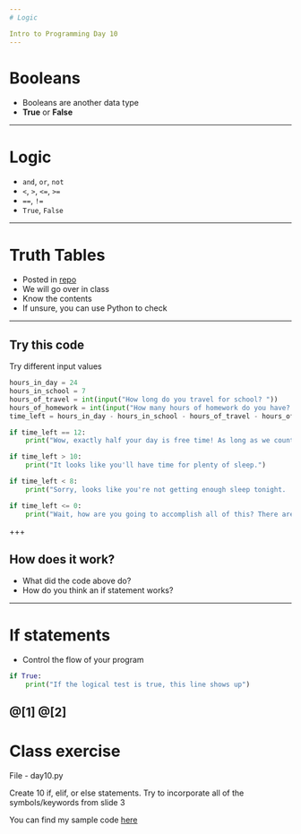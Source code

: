 ```yaml
---
# Logic

Intro to Programming Day 10
---
```

# Booleans

* Booleans are another data type
* **True** or **False**
---
# Logic

* ```and```, ```or```, ```not```
* ```<```, ```>```, ```<=```, ```>=```
* ```==```, ```!=```
* ```True```, ```False```
---
# Truth Tables

* Posted in [repo](https://github.com/UCMHS-Gerstein/IntroToProgramming17/blob/class-dev/Day10/truthtables.md)
* We will go over in class
* Know the contents
* If unsure, you can use Python to check
---
## Try this code

Try different input values

```python
hours_in_day = 24
hours_in_school = 7
hours_of_travel = int(input("How long do you travel for school? "))
hours_of_homework = int(input("How many hours of homework do you have? "))
time_left = hours_in_day - hours_in_school - hours_of_travel - hours_of_homework

if time_left == 12:
    print("Wow, exactly half your day is free time! As long as we count sleep as free time.")

if time_left > 10:
    print("It looks like you'll have time for plenty of sleep.")

if time_left < 8:
    print("Sorry, looks like you're not getting enough sleep tonight. :(")

if time_left <= 0:
    print("Wait, how are you going to accomplish all of this? There aren't enough hours in the day!")
```
+++
## How does it work?

* What did the code above do?
* How do you think an if statement works?
---
# If statements

* Control the flow of your program

```python
if True:
    print("If the logical test is true, this line shows up")
```
@[1]
@[2]
---
# Class exercise

File - day10.py

Create 10 if, elif, or else statements. Try to incorporate all of the symbols/keywords from slide 3

You can find my sample code [here](https://github.com/UCMHS-Gerstein/IntroToProgramming17/blob/class-dev/Day10/sample.py)
